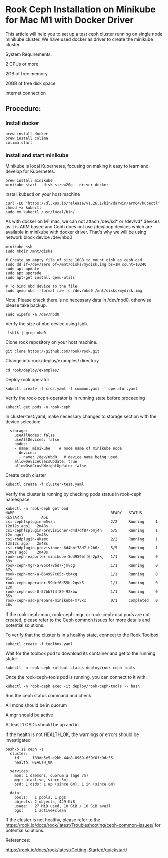 # Rook Ceph Installation on Minikube for Mac M1 with Docker Driver 
This article will help you to set up a test ceph cluster running on single node minikube cluster. We have used docker as driver to create the minikube cluster.

System Requirements:

2 CPUs or more

2GB of free memory

20GB of free disk space

Internet connection


## Procedure:

### Install docker

```
brew install docker
brew install colima
colima start
```
### Install and start minikube

Minikube is local Kubernetes, focusing on making it easy to learn and develop for Kubernetes.

```
brew install minikube
minikube start --disk-size=20g --driver docker
```
Install kubectl on your host machine 

```
curl -LO "https://dl.k8s.io/release/v1.26.1/bin/darwin/arm64/kubectl"
chmod +x kubectl
sudo mv kubectl /usr/local/bin/
```
As with docker on M1 mac, we can not attach /dev/sd* or /dev/vd* devices as it is ARM based and Ceph does not use /dev/loop devices which are available in minikube with docker driver. That's why we will be using network block device /dev/nbd0
```
minikube ssh
sudo mkdir /mnt/disks

# Create an empty file of size 10GB to mount disk as ceph osd 
sudo dd if=/dev/zero of=/mnt/disks/mydisk.img bs=1M count=10240
sudo apt update
sudo apt upgrade
sudo apt-get install qemu-utils

# To bind nbd device to the file 
sudo qemu-nbd --format raw -c /dev/nbd0 /mnt/disks/mydisk.img
```
Note: Please check there is no necessary data in /dev/nbd0, otherwise please take backup.
```
sudo wipefs -a /dev/nbd0
```
Verify the size of nbd device using lsblk
```
 lsblk | grep nbd0
```
Clone rook repository on your host machine.

```
git clone https://github.com/rook/rook.git
```
Change into rook/deploy/examples/ directory

```
cd rook/deploy/examples/
```
Deploy rook operator
```
kubectl create -f crds.yaml -f common.yaml -f operator.yaml
```
Verify the rook-ceph-operator is in running state before proceeding
```
kubectl get pods -n rook-ceph
```
In cluster-test.yaml, make necessary changes to storage section with the device selection:
```
  storage:
    useAllNodes: false
    useAllDevices: false
    nodes:
    - name: minikube    # node name of minikube node
      devices:
      - name: /dev/nbd0   # device name being used
    allowDeviceClassUpdate: true
    allowOsdCrushWeightUpdate: false
```
Create ceph cluster
```
kubectl create -f cluster-test.yaml
```
Verify the cluster is running by checking pods status in rook-ceph namespace
```
kubectl -n rook-ceph get pod
NAME                                           READY   STATUS      RESTARTS        AGE
csi-cephfsplugin-m5vzn                         2/2     Running     1 (2m12s ago)   2m48s
csi-cephfsplugin-provisioner-d4d7df87-bmj4h    5/5     Running     1 (2m ago)      2m48s
csi-rbdplugin-4ksmc                            2/2     Running     1 (2m13s ago)   2m48s
csi-rbdplugin-provisioner-6d4bbf78d7-b2b6z     5/5     Running     1 (2m6s ago)    2m48s
rook-ceph-exporter-minikube-5dd959bff6-2p8kj   1/1     Running     0               33s
rook-ceph-mgr-a-86c478bd7-jmvcg                1/1     Running     0               67s
rook-ceph-mon-a-664997c65c-tb4xg               1/1     Running     0               91s
rook-ceph-operator-59dcf6d55b-2qvk5            1/1     Running     0               12m
rook-ceph-osd-0-57bb7f4f89-92xbw               1/1     Running     0               35s
rook-ceph-osd-prepare-minikube-m7vxx           0/1     Completed   0               46s
```

If the rook-ceph-mon, rook-ceph-mgr, or rook-ceph-osd pods are not created, please refer to the Ceph common issues for more details and potential solutions.

To verify that the cluster is in a healthy state, connect to the Rook Toolbox.
```
kubectl create -f toolbox.yaml
```
Wait for the toolbox pod to download its container and get to the running state:
```
kubectl -n rook-ceph rollout status deploy/rook-ceph-tools
```
Once the rook-ceph-tools pod is running, you can connect to it with:
```
kubectl -n rook-ceph exec -it deploy/rook-ceph-tools -- bash
```
Run the ceph status command and check

All mons should be in quorum

A mgr should be active

At least 1 OSDs should be up and in

If the health is not HEALTH_OK, the warnings or errors should be investigated
```
bash-5.1$ ceph -s
  cluster:
    id:     f89dd5e5-e2bb-44e8-8969-659f0fc9dc55
    health: HEALTH_OK

  services:
    mon: 1 daemons, quorum a (age 7m)
    mgr: a(active, since 5m)
    osd: 1 osds: 1 up (since 6m), 1 in (since 6m)

  data:
    pools:   1 pools, 1 pgs
    objects: 2 objects, 449 KiB
    usage:   27 MiB used, 10 GiB / 10 GiB avail
    pgs:     1 active+clean
```
If the cluster is not healthy, please refer to the https://rook.io/docs/rook/latest/Troubleshooting/ceph-common-issues/ for potential solutions.

References:

https://rook.io/docs/rook/latest/Getting-Started/quickstart/
